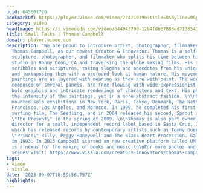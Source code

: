 ```yaml
---
uuid: 645601726
bookmarkOf: https://player.vimeo.com/video/224710190?title=0&byline=0&portrait=0
category: video
headImage: https://i.vimeocdn.com/video/644943790-12b4fd667888ed71385450d55730bdd5d624d4861dc2dee1e1671ebd952c971d-d_640
title: Small Talks | Thomas Campbell
domain: player.vimeo.com
description: "We are proud to introduce artist, photographer, filmmaker and influencer,
  Thomas Campbell, as our newest Creator & Innovator. Thomas is a self-taught painter,
  sculpture, photographer, and filmmaker who splits his time between his stuff making
  studio in Bonny Doon, CA and traversing the globe making films. His artworks combine
  scribbles and scriptures, taking slogans and anecdotes from his unique vocabulary
  and juxtaposing them with a profound look at human nature. His movement-oriented
  paintings are as layered with meaning as they are with paint. The works, typically
  composed of several panels, are free-flowing with wide expressionist swipes of color,
  bold graphics and intricate renderings of characters and text. His photographs mimic
  the intensity of the paintings, yet in a more abstract fashion. \n\nCampbell has
  mounted solo exhibitions in New York, Paris, Tokyo, Denmark, The Netherlands, San
  Francisco, Los Angeles, and Morocco. In 1999, he completed his first feature length
  surfing film, The Seedling, and in 2004 released his second, Sprout and his third
  \"The Present\" in the spring of 2009. \n\nThomas is also part owner and creative
  director for a small, independent record label based in Santa Cruz, CA, Galaxia,
  which has released records by contemporary artists such as Tommy Guerrero, Bonnie
  \"Prince\" Billy, Peggy Honeywell and The Black Heart Procession. Galaxia was established
  in 1993. In 2013 Campbell started an new creative platform called UM YEAH ARTS which
  is a nexus for the making of books and music.\n\nFor more photos and behind the
  scenes visit: https://www.vissla.com/creators-innovators/thomas-campbell/"
tags:
- vimeo
- vissla
date: '2023-09-07T10:59:56.757Z'
highlights:
---
```



